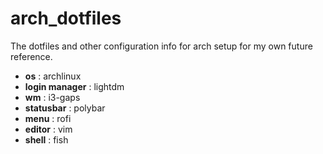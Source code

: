 # arch_dotfiles

The dotfiles and other configuration info for arch setup for my own future reference.

- **os** : archlinux
- **login manager** : lightdm
- **wm** : i3-gaps
- **statusbar** : polybar
- **menu** : rofi
- **editor** : vim
- **shell** : fish
